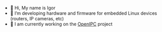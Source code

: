 
- 👋 Hi, My name is Igor
- 💞️ I’m developing hardware and firmware for embedded Linux devices (routers, IP cameras, etc)
- 🌱 I am currently working on the [OpenIPC](https://openipc.org) project

<!--- a href="https://t.me/flyrouter">![Telegram](https://img.shields.io/badge/Telegram-2CA5E0?style=for-the-badge&logo=telegram&logoColor=white)</a>
<a href="mailto:flyrouter@gmail.com">![Gmail](https://img.shields.io/badge/Gmail-D14836?style=for-the-badge&logo=gmail&logoColor=white)</a>
<a href="https://www.linkedin.com/in/igor-zalatov-41a98079/">![LinkedIn](https://img.shields.io/badge/LinkedIn-0077B5?style=for-the-badge&logo=linkedin&logoColor=white)</a --->


<!--
**FlyRouter/flyrouter** is a ✨ _special_ ✨ repository because its `README.md` (this file) appears on your GitHub profile.

Here are some ideas to get you started:

- 🌱 I’m currently learning ...
- 👯 I’m looking to collaborate on ...
- 🤔 I’m looking for help with ...
- 📫 How to reach me: ...
- 😄 Pronouns: ...
- ⚡ Fun fact: ...
-->
